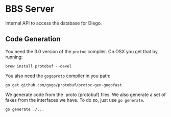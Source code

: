 # BBS Server

Internal API to access the database for Diego.

## Code Generation

You need the 3.0 version of the `protoc` compiler. On OSX you get that by running:

```
brew install protobuf --devel
```

You also need the `gogoproto` compiler in you path:

```
go get github.com/gogo/protobuf/protoc-gen-gogofast
```

We generate code from the .proto (protobuf) files. We also generate a set of fakes from the interfaces we have.
To do so, just use `go generate`.

```
go generate ./...
```
